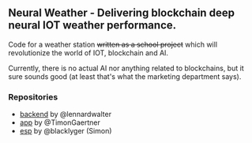 ## Neural Weather - Delivering blockchain deep neural IOT weather performance.

Code for a weather station ~~written as a school project~~ which will revolutionize the world of IOT, blockchain and AI.

Currently, there is no actual AI nor anything related to blockchains, but it sure sounds good (at least that's what the marketing department says).

### Repositories

-   [backend](https://github.com/neuralweather/backend) by @lennardwalter
-   [app](https://github.com/neuralweather/app) by @TimonGaertner
-   [esp](https://github.com/neuralweather/esp) by @blacklyger (Simon)

